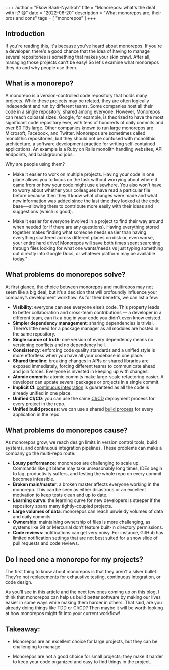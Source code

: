 +++
author = "Ekow Baah-Nyarkoh"
title = "Monorepos: what's the deal with it? 😋"
date = "2022-06-20"
description = "What monorepos are, their pros and cons"
tags = [
    "monorepos"
]
+++

## Introduction

If you're reading this, it's because you've heard about monorepos. If you're a developer, there's a good chance that the idea of having to manage several repositories is something that makes your skin crawl. After all, managing those projects can't be easy! So let's examine what monorepos they do and why people use them.

## What is a monorepo?

A monorepo is a version-controlled code repository that holds many projects. While these projects may be related, they are often logically independent and run by different teams.
Some companies host all their code in a single repository, shared among everyone. However, Monorepos can reach colossal sizes. Google, for example, is theorized to have the most significant code repository ever, with tens of hundreds of daily commits and over 80 TBs large. Other companies known to run large monorepos are Microsoft, Facebook, and Twitter.
Monorepos are sometimes called monolithic repositories, but they should not be confused with monolithic architecture, a software development practice for writing self-contained applications. An example is a Ruby on Rails monolith handling websites, API endpoints, and background jobs.

Why are people using them?

- Make it easier to work on multiple projects. Having your code in one place allows you to focus on the task without worrying about where it came from or how your code might use elsewhere. You also won't have to worry about whether your colleagues have read a particular file before because then they'll know what changes were made and what new information was added since the last time they looked at the code base---allowing them to contribute more easily with their ideas and suggestions (which is good).

- Make it easier for everyone involved in a project to find their way around when needed (or if there are any questions). Having everything stored together makes finding what someone needs easier than having everything scattered across different places on disk or, even worse, your entire hard drive! Monorepos will save both times spent searching through files looking for what one wants/needs vs just typing something out directly into Google Docs, or whatever platform may be available today."

## What problems do monorepos solve?

At first glance, the choice between monorepos and multirepos may not seem like a big deal, but it’s a decision that will profoundly influence your company’s development workflow. As for their benefits, we can list a few:

- **Visibility**: everyone can see everyone else’s code. This property leads to better collaboration and cross-team contributions — a developer in a different team, can fix a bug in your code you didn’t even know existed.
- **Simpler dependency management**: sharing dependencies is trivial. There’s little need for a package manager as all modules are hosted in the same repository.
- **Single source of truth**: one version of every dependency means no versioning conflicts and no dependency hell.
- **Consistency**: enforcing code quality standards and a unified style is more effortless when you have all your codebase in one place.
- **Shared timeline**: breaking changes in APIs or shared libraries are exposed immediately, forcing different teams to communicate ahead and join forces. Everyone is invested in keeping up with changes.
- **Atomic commits**: atomic commits make large-scale refactoring easier. A developer can update several packages or projects in a single commit.
- **Implicit CI**: [continuous integration](https://semaphoreci.com/continuous-integration) is guaranteed as all the code is already unified in one place.
- **Unified CI/CD**: you can use the same [CI/CD](https://semaphoreci.com/cicd) deployment process for every project in the repo.
- **Unified build process**: we can use a shared [build process](https://semaphoreci.com/blog/build-stage) for every application in the repo.

## What problems do monorepos cause?

As monorepos grow, we reach design limits in version control tools, build systems, and continuous integration pipelines. These problems can make a company go the multi-repo route:

- **Lousy performance**: monorepos are challenging to scale up. Commands like git blame may take unreasonably long times, IDEs begin to lag, productivity suffers, and testing the whole repo on every commit becomes infeasible.
- **Broken main/master**: a broken master affects everyone working in the monorepo. This can be seen as either disastrous or an excellent motivation to keep tests clean and up to date.
- **Learning curve**: the learning curve for new developers is steeper if the repository spans many tightly-coupled projects.
- **Large volumes of data**: monorepos can reach unwieldy volumes of data and daily commits.
- **Ownership**: maintaining ownership of files is more challenging, as systems like Git or Mercurial don’t feature built-in directory permissions.
- **Code reviews**: notifications can get very noisy. For instance, GitHub has limited notification settings that are not best suited for a snow slide of pull requests and code reviews.

## Do I need one a monorepo for my projects?

The first thing to know about monorepos is that they aren't a silver bullet. They're not replacements for exhaustive testing, continuous integration, or code design.

As you'll see in this article and the next few ones coming up on this blog, I think that monorepos can help us build better software by making our lives easier in some ways while making them harder in others. That said, are you already doing things like TDD or CI/CD? Then maybe it will be worth looking at how monorepos might fit into your current workflow!

## Takeaway:

- Monorepos are an excellent choice for large projects, but they can be challenging to manage.

- Monorepos are not a good choice for small projects; they make it harder to keep your code organized and easy to find things in the project.
